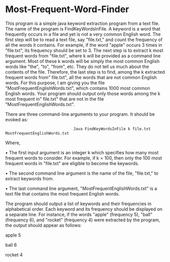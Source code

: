 # Most-Frequent-Word-Finder
This program is a simple java keyword extraction program from a text file. The name of the program is FindKeyWordsInFile. A keyword is a word that frequently occurs in a file and yet is not a very common English word. The first step will be to read a text file, say "file.txt," and count the frequency of all the words it contains. For example, if the word "apple" occurs 3 times in "file.txt", its frequency should be set to 3. The next step is to extract k most frequent words from "file.txt", where k will be provided as a command line argument. Most of these k words will be simply the most common English words like "the", "to", "from", etc. They do not tell us much about the contents of the file. Therefore, the last step is to find, among the k extracted frequent words from" file.txt", all the words that are not common English words. For this purpose, I am giving you the file "MostFrequentEnglishWords.txt", which contains 1000 most common English words. Your program should output only those words among the k most frequent in" file.txt" that are not in the file "MostFrequentEnglishWords.txt".

There are three command-line arguments to your program. It should be evoked as:
                                               
                                  Java FindKeyWordsInFile k file.txt MostFrequentEnglishWords.txt

Where,

• The first input argument is an integer k which specifies how many most frequent words to consider. For example, if k = 100, then only the 100 most frequent words in "file.txt" are eligible to become the keywords.

• The second command line argument is the name of the file, "file.txt," to extract keywords from.

• The last command line argument, "MostFrequentEnglishWords.txt" is a text file that contains the most frequent English words. 

The program should output a list of keywords and their frequencies in alphabetical order. Each keyword and its frequency should be displayed on a separate line. For instance, if the words "apple" (frequency 5), "ball" (frequency 6), and "rocket" (frequency 4) were extracted by the program, the output should appear as follows:

apple 5

ball 6

rocket 4
